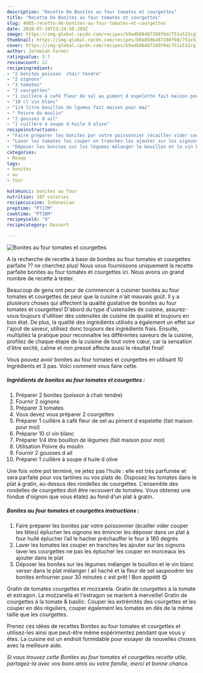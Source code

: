 ```yaml
---
description: "Recette De Bonites au four tomates et courgettes"
title: "Recette De Bonites au four tomates et courgettes"
slug: 4085-recette-de-bonites-au-four-tomates-et-courgettes
date: 2020-07-19T23:24:50.289Z
image: https://img-global.cpcdn.com/recipes/b9adb86487280f0d/751x532cq70/bonites-au-four-tomates-et-courgettes-photo-principale-de-la-recette.jpg
thumbnail: https://img-global.cpcdn.com/recipes/b9adb86487280f0d/751x532cq70/bonites-au-four-tomates-et-courgettes-photo-principale-de-la-recette.jpg
cover: https://img-global.cpcdn.com/recipes/b9adb86487280f0d/751x532cq70/bonites-au-four-tomates-et-courgettes-photo-principale-de-la-recette.jpg
author: Jeremiah Farmer
ratingvalue: 3.7
reviewcount: 12
recipeingredient:
- "2 bonites poisson  chair tendre"
- "2 oignons"
- "3 tomates"
- "2 courgettes"
- "1 cuillère à café fleur de sel au piment d espelette fait maison pour moi"
- "10 cl vin blanc"
- "1/4 litre bouillon de lgumes fait maison pour moi"
- " Poivre du moulin"
- "2 gousses d ail"
- "1 cuillère à soupe d huile d olive"
recipeinstructions:
- "Faire préparer les bonites par votre poissonnier (écailler vider couper les têtes) éplucher les oignons les émincer les déposer dans un plat à four huilé éplucher l’ail le hacher préchauffer le four à 180 degrés"
- "Laver les tomates les couper en tranches les ajouter sur les oignons laver les courgettes ne pas les éplucher les couper en morceaux les ajouter dans le plat"
- "Déposer les bonites sur les légumes mélanger le bouillon et le vin blanc verser dans le plat mélanger l ail haché et la fleur de sel saupoudrer les bonites enfourner pour 30 minutes c est prêt ! Bon appétit 😋"
categories:
- Resep
tags:
- bonites
- au
- four

katakunci: bonites au four 
nutrition: 187 calories
recipecuisine: Indonesian
preptime: "PT17M"
cooktime: "PT38M"
recipeyield: "4"
recipecategory: Dessert

---
```



![Bonites au four tomates et courgettes](https://img-global.cpcdn.com/recipes/b9adb86487280f0d/751x532cq70/bonites-au-four-tomates-et-courgettes-photo-principale-de-la-recette.jpg)

A la recherche de recette à base de bonites au four tomates et courgettes parfaite ?? ne cherchez plus! Nous vous fournissons uniquement la recette parfaite bonites au four tomates et courgettes ici. Nous avons un grand nombre de recette à tester.

Beaucoup de gens ont peur de commencer à cuisiner bonites au four tomates et courgettes de peur que la cuisine n'ait mauvais goût. Il y a plusieurs choses qui affectent la qualité gustative de bonites au four tomates et courgettes! D'abord du type d'ustensiles de cuisine, assurez-vous toujours d'utiliser des ustensiles de cuisine de qualité et toujours en bon état. De plus, la qualité des ingrédients utilisés a également un effet sur l'ajout de saveur, utilisez donc toujours des ingrédients frais. Ensuite, multipliez la pratique pour reconnaître les différentes saveurs de la cuisine, profitez de chaque étape de la cuisine de tout votre cœur, car la sensation d'être excité, calme et non pressé affecte aussi le résultat final!

<!--inarticleads1-->

Vous pouvez avoir bonites au four tomates et courgettes en utilisant 10 Ingrédients et 3 pas. Voici comment vous faire cette.

##### Ingrédients de bonites au four tomates et courgettes :

1. Préparer 2 bonites (poisson à chair tendre)
1. Fournir 2 oignons
1. Préparer 3 tomates
1. Vous devez vous préparer 2 courgettes
1. Préparer 1 cuillère à café fleur de sel au piment d espelette (fait maison pour moi)
1. Préparer 10 cl vin blanc
1. Préparer 1/4 litre bouillon de légumes (fait maison pour moi)
1. Utilisation  Poivre du moulin
1. Fournir 2 gousses d ail
1. Préparer 1 cuillère à soupe d huile d olive


Une fois votre pot terminé, ne jetez pas l&#39;huile : elle est très parfumée et sera parfaite pour vos tartines ou vos plats de. Disposez les tomates dans le plat à gratin, au-dessus des rondelles de courgettes. L&#39;ensemble des rondelles de courgettes doit être recouvert de tomates. Vous obtenez une fondue d&#39;oignon que vous étalez au fond d&#39;un plat à gratin. 

<!--inarticleads2-->

##### Bonites au four tomates et courgettes instructions :

1. Faire préparer les bonites par votre poissonnier (écailler vider couper les têtes) éplucher les oignons les émincer les déposer dans un plat à four huilé éplucher l’ail le hacher préchauffer le four à 180 degrés
1. Laver les tomates les couper en tranches les ajouter sur les oignons laver les courgettes ne pas les éplucher les couper en morceaux les ajouter dans le plat
1. Déposer les bonites sur les légumes mélanger le bouillon et le vin blanc verser dans le plat mélanger l ail haché et la fleur de sel saupoudrer les bonites enfourner pour 30 minutes c est prêt ! Bon appétit 😋


Gratin de tomates courgettes et mozzarela. Gratin de courgettes à la tomate et estragon. La mozzarella et l&#39;estragon se marient à merveille! Gratin de courgettes à la tomate &amp; basilic. Couper les extrémités des courgettes et les couper en dès réguliers, couper également les tomates en dès de la même taille que les courgettes. 

<!--inarticleads1-->

<p>
Prenez ces idées de recettes Bonites au four tomates et courgettes et utilisez-les ainsi que peut-être même expérimentez pendant que vous y êtes. La cuisine est un endroit formidable pour essayer de nouvelles choses avec la meilleure aide.
</p>

<p>
<i>Si vous trouvez cette Bonites au four tomates et courgettes recette utile, partagez-la avec vos bons amis ou votre famille, merci et bonne chance.</i>
</p>
